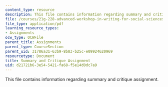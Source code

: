 ```yaml
---
content_type: resource
description: This file contains information regarding summary and critique assignment.
file: /courses/21g-228-advanced-workshop-in-writing-for-social-sciences-and-architecture-els-spring-2007/d21721b63e545421fa68f5e14d0dc7a9_MIT21G.228S07_summary.pdf
file_type: application/pdf
learning_resource_types:
- Assignments
ocw_type: OCWFile
parent_title: Assignments
parent_type: CourseSection
parent_uid: 31786a31-63b9-8b83-b25c-e09924620969
resourcetype: Document
title: Summary and Critique Assignment
uid: d21721b6-3e54-5421-fa68-f5e14d0dc7a9
---
```

This file contains information regarding summary and critique assignment.

